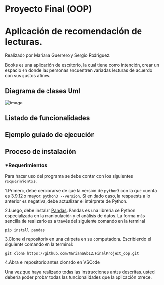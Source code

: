 # Proyecto Final (OOP)

# Aplicación de recomendación de lecturas.
Realizado por Mariana Guerrero y Sergio Rodriguez.

Books es una aplicación de escritorio, la cual tiene como intención, crear un espacio en donde las personas encuentren variadas lecturas de acuerdo con sus gustos afines. 

## Diagrama de clases Uml
![image](https://user-images.githubusercontent.com/98919850/201759755-7661114f-00ca-4300-a6bf-02b3ec758bf8.png)

## Listado de funcionalidades


## Ejemplo guiado de ejecución


## Proceso de instalación
### *Requerimientos

Para hacer uso del programa se debe contar con los siguientes requerimientos:

1.Primero, debe cerciorarse de que la versión de `python3` con la que cuenta es 3.9.12 o mayor: `python3 --version`. Si en dado caso, la respuesta a lo anterior es negativa, debe actualizar el intérprete de Python.  

2.Luego, debe instalar [Pandas](https://pandas.pydata.org/). Pandas es una librería de Python especializada en la manipulación y el análisis de datos. La forma más sencilla de realizarlo es a través del siguiente comando en la terminal
  ```
  pip install pandas 
  ```
3.Clone el repositorio en una cárpeta en su computadora. Escribiendo el siguiente comando en la terminal: 
  ```
  git clone https://github.com/MarianaGb12/FinalProject_oop.git
  ```
 4.Abra el repositorio antes clonado en VSCode
 
 Una vez que haya realizado todas las instrucciones antes descritas, usted debería poder probar todas las funcionalidades que la aplicación ofrece. 
